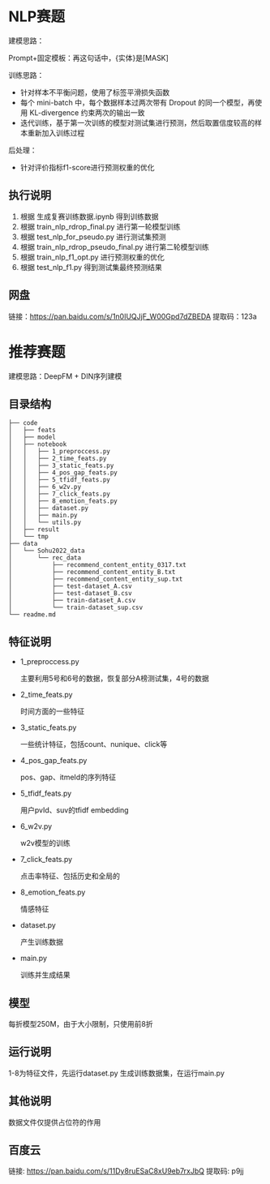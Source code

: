 # NLP赛题

建模思路：

Prompt+固定模板：再这句话中，{实体}是[MASK]

训练思路：

- 针对样本不平衡问题，使用了标签平滑损失函数
- 每个 mini-batch 中，每个数据样本过两次带有 Dropout 的同一个模型，再使用 KL-divergence 约束两次的输出一致
- 迭代训练，基于第一次训练的模型对测试集进行预测，然后取置信度较高的样本重新加入训练过程

后处理：

- 针对评价指标f1-score进行预测权重的优化

## 执行说明

1. 根据 生成复赛训练数据.ipynb 得到训练数据
2. 根据 train_nlp_rdrop_final.py 进行第一轮模型训练
3. 根据 test_nlp_for_pseudo.py 进行测试集预测
4. 根据 train_nlp_rdrop_pseudo_final.py 进行第二轮模型训练
5. 根据 train_nlp_f1_opt.py 进行预测权重的优化
6. 根据 test_nlp_f1.py 得到测试集最终预测结果

## 网盘

链接：https://pan.baidu.com/s/1n0IUQJjF_W00Gpd7dZBEDA 
提取码：123a

# 推荐赛题

建模思路：DeepFM + DIN序列建模

## 目录结构

```
├── code
│   ├── feats
│   ├── model
│   ├── notebook
│   │   ├── 1_preproccess.py
│   │   ├── 2_time_feats.py
│   │   ├── 3_static_feats.py
│   │   ├── 4_pos_gap_feats.py
│   │   ├── 5_tfidf_feats.py
│   │   ├── 6_w2v.py
│   │   ├── 7_click_feats.py
│   │   ├── 8_emotion_feats.py
│   │   ├── dataset.py
│   │   ├── main.py
│   │   └── utils.py
│   ├── result
│   └── tmp
├── data
│   └── Sohu2022_data
│       └── rec_data
│           ├── recommend_content_entity_0317.txt
│           ├── recommend_content_entity_B.txt
│           ├── recommend_content_entity_sup.txt
│           ├── test-dataset_A.csv
│           ├── test-dataset_B.csv
│           ├── train-dataset_A.csv
│           └── train-dataset_sup.csv
└── readme.md
```

## 特征说明

- 1_preproccess.py

  主要利用5号和6号的数据，恢复部分A榜测试集，4号的数据

- 2_time_feats.py

  时间方面的一些特征

- 3_static_feats.py

  一些统计特征，包括count、nunique、click等

- 4_pos_gap_feats.py

  pos、gap、itmeId的序列特征

- 5_tfidf_feats.py

  用户pvId、suv的tfidf embedding

- 6_w2v.py

  w2v模型的训练

- 7_click_feats.py

  点击率特征、包括历史和全局的

- 8_emotion_feats.py

  情感特征

- dataset.py

  产生训练数据

- main.py

  训练并生成结果

## 模型

每折模型250M，由于大小限制，只使用前8折

## 运行说明

1-8为特征文件，先运行dataset.py 生成训练数据集，在运行main.py

## 其他说明

数据文件仅提供占位符的作用

## 百度云

链接: https://pan.baidu.com/s/11Dy8ruESaC8xU9eb7rxJbQ 提取码: p9jj 